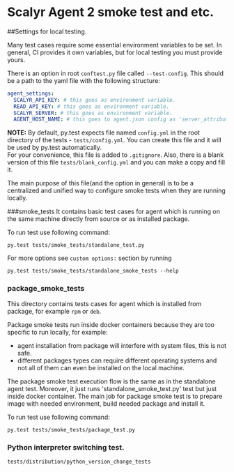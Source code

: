 Scalyr Agent 2 smoke test and etc.
=================================

##Settings for local testing.

Many test cases require some essential environment variables to be set.
In general, CI provides it own variables, but for local testing you must provide yours.

There is an option in root `conftest.py` file called `--test-config`.
This should be a path to the yaml file with the following structure:

```yaml
agent_settings:
  SCALYR_API_KEY: # this goes as environment variable.
  READ_API_KEY: # this goes as environment variable.
  SCALYR_SERVER: # this goes as environment variable.
  AGENT_HOST_NAME: # this goes to agent.json config as 'server_attributes.serverHost'
```

**NOTE:** By default, py.test expects file named `config.yml` in the root directory of the tests - `tests/config.yml`.
 You can create this file and it will be used by py.test automatically.\
For your convenience, this file is added to `.gitignore`.
 Also, there is a blank version of this file `tests/blank_config.yml` and you can make a copy and fill it.

The main purpose of this file(and the option in general) is to be a centralized and unified way to configure smoke tests
when they are running locally.


###smoke_tests
It contains basic test cases for agent which is running on the same machine
directly from source or as installed package.


To run test use following command:
```
py.test tests/smoke_tests/standalone_test.py
```

For more options see `custom options:` section by running

```
py.test tests/smoke_tests/standalone_smoke_tests --help
```

### package_smoke_tests
This directory contains tests cases for agent which is installed from package, for example `rpm` or `deb`.

Package smoke tests run inside docker containers because they are too specific to run locally, for example:
- agent installation from package will interfere with system files, this is not safe.
- different packages types can require different operating systems and not all of them can even be installed
on the local machine.

The package smoke test execution flow is the same as in the standalone agent test.
Moreover, it just runs 'standalone_smoke_test.py' test but just inside docker container.
The main job for package smoke test is to prepare image with needed environment, build needed package and install it.

To run test use following command:
```
py.test tests/smoke_tests/package_test.py
```

### Python interpreter switching test.

```
tests/distribution/python_version_change_tests
```